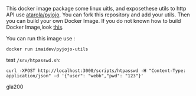
This docker image package some linux uitls, and exposethese utils to http API use [atarola/pyjojo](https://github.com/atarola/pyjojo). You can fork this repository and add your utils. Then you can build your own Docker Image. If you do not known how to build Docker Image,look [this](https://docs.docker.com/docker-hub/github/#automated-builds-from-github).

You can run this image use :
```
docker run imaidev/pyjojo-utils
```
test ```/srv/htpasswd.sh```:
```
curl -XPOST http://localhost:3000/scripts/htpasswd -H "Content-Type: application/json" -d '{"user": "webb","pwd": "123"}'
```
gla200
